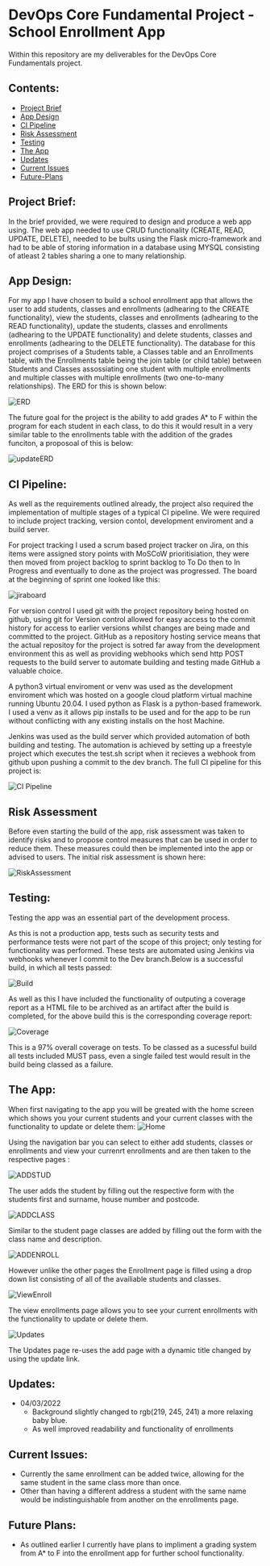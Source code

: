 # DevOps Core Fundamental Project - School Enrollment App
Within this repository are my deliverables for the DevOps Core Fundamentals project.

## Contents:
* [Project Brief](#Project-Brief)  
* [App Design](#App-Design)
* [CI Pipeline](#CI-Pipeline)  
* [Risk Assessment](#Risk-Assessment)
* [Testing](#Testing)
* [The App](#The-App)
* [Updates](#Updates)
* [Current Issues](#Current-Issues)
* [Future-Plans](#Future-Plans)

## Project Brief:  
In the brief provided, we were required to design and produce a web app using. The web app needed to use CRUD functionality (CREATE, READ, UPDATE, DELETE), needed to be bults using the Flask micro-framework and had to be able of storing information in a database using MYSQL consisting of atleast 2 tables sharing a one to many relationship.

## App Design:
For my app I have chosen to build a school enrollment app that allows the user to add students, classes and enrollments (adhearing to the CREATE functionality), view the students, classes and enrollments (adhearing to the READ functionality), update the students, classes and enrollments (adhearing to the UPDATE functionality) and delete students, classes and enrollments (adhearing to the DELETE functionality). The database for this project comprises of a Students table, a Classes table and an Enrollments table, with the Enrollments table being the join table (or child table) between Students and Classes assossiating one student with multiple enrollments and multiple classes with multiple enrollments (two one-to-many relationships). The ERD for this is shown below:

![ERD](https://github.com/Christian-Sav/QA_Project/blob/feature/Figures/ERD%20Version%201.png)

The future goal for the project is the ability to add grades A* to F within the program for each student in each class, to do this it would result in a very similar table to the enrollments table with the addition of the grades funciton, a proposoal of this is below:

![updateERD](https://github.com/Christian-Sav/QA_Project/blob/feature/Figures/ERD%20Version%202.png)

## CI Pipeline: 
As well as the requirements outlined already, the project also required the implementation of multiple stages of a typical CI pipeline. We were required to include project tracking, version contol, development enviroment and a build server. 

For project tracking I used a scrum based project tracker on Jira, on this items were assigned story points with MoSCoW prioritisiation, they were then moved from project backlog to sprint backlog to To Do then to In Progress and eventually to done as the project was progressed. The board at the beginning of sprint one looked like this:

![jiraboard](https://github.com/Christian-Sav/QA_Project/blob/feature/Figures/sprint.png)

For version control I used git with the project repository being hosted on github, using git for Version control allowed for easy access to the commit history for access to earlier versions whilst changes are being made and committed to the project. GitHub as a repository hosting service means that the actual repositoy for the project is sotred far away from the development environment this as well as providing webhooks which send http POST requests to the build server to automate building and testing made GitHub a valuable choice.

A python3 virtual enviroment or venv was used as the development enviroment which was hosted on a google cloud platform virtual machine running Ubuntu 20.04. I used python as Flask is a python-based framework. I used a venv as it allows pip installs to be used and for the app to be run without conflicting with any existing installs on the host Machine. 

Jenkins was used as the build server which provided automation of both building and testing. The automation is achieved by setting up a freestyle project which executes the test.sh script when it recieves a webhook from github upon pushing a commit to the dev branch. The full CI pipeline for this project is:

![CI Pipeline](https://github.com/Christian-Sav/QA_Project/blob/feature/Figures/CI%20Pipeline.png)

## Risk Assessment
Before even starting the build of the app, risk assessment was taken to identify risks and to propose control measures that can be used in order to reduce them. These measures could then be implemented into the app or advised to users. The initial risk assessment is shown here: 

![RiskAssessment](https://github.com/Christian-Sav/QA_Project/blob/feature/Figures/Risk%20Assessment.png)
 

## Testing:  
Testing the app was an essential part of the development process.

As this is not a production app, tests such as security tests and performance tests were not part of the scope of this project; only testing for functionality was performed. These tests are automated using Jenkins via webhooks whenever I commit to the Dev branch.Below is a  successful build, in which all tests passed:  

![Build](https://github.com/Christian-Sav/QA_Project/blob/feature/Figures/Build%20tests%20pass.png)

As well as this I have included the functionality of outputing a coverage report as a HTML file to be archived as an artifact after the build is completed, for the above build this is the corresponding coverage report:

![Coverage](https://github.com/Christian-Sav/QA_Project/blob/feature/Figures/CI%20Coverage.png)

This is a 97% overall coverage on tests. To be classed as a sucessful build all tests included MUST pass, even a single failed test would result in the build being classed as a failure.

## The App:

When first navigating to the app you will be greated with the home screen which shows you your current students and your current classes with the functionality to update or delete them:
 ![Home](https://github.com/Christian-Sav/QA_Project/blob/feature/Figures/Home%20Page.png)
 
 Using the navigation bar you can select to either add students, classes or enrollments and view your currenrt enrollments and are then taken to the respective pages :
 
 ![ADDSTUD](https://github.com/Christian-Sav/QA_Project/blob/feature/Figures/Add%20Student.png)
 
 The user adds the student by filling out the respective form with the students first and surname, house number and postcode.
 
 ![ADDCLASS](https://github.com/Christian-Sav/QA_Project/blob/feature/Figures/Add%20Class.png)
 
 Similar to the student page classes are added by filling out the form with the class name and description.
 
 ![ADDENROLL](https://github.com/Christian-Sav/QA_Project/blob/feature/Figures/Add%20Enrollment.png)
 
 However unlike the other pages the Enrollment page is filled using a drop down list consisting of all of the availiable students and classes.
 
 ![ViewEnroll](https://github.com/Christian-Sav/QA_Project/blob/feature/Figures/View%20Enrollments.png)
 
The view enrollments page allows you to see your current enrollments with the functionality to update or delete them.

![Updates](https://github.com/Christian-Sav/QA_Project/blob/feature/Figures/Update.png)

The Updates page re-uses the add page with a dynamic title changed by using the update link.
 
 ## Updates:
 * 04/03/2022
     * Background slightly changed to rgb(219, 245, 241) a more relaxing baby blue.
     * As well improved readability and functionality of enrollments
 
 ## Current Issues:
* Currently the same enrollment can be added twice, allowing for the same student in  the same class more than once.
* Other than having a different address a student with the same name would be indistinguishable from another on the enrollments page.

## Future Plans:
* As outlined earlier I currently have plans to impliment a grading system from A* to F into the enrollment app for further school functionality.
